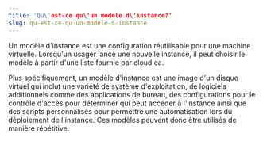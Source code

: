 ```yaml
---
title: 'Qu\'est-ce qu\'un modèle d\'instance?'
slug: qu-est-ce-qu-un-modele-d-instance
---
```


Un modèle d'instance est une configuration réutilisable pour une machine virtuelle. Lorsqu'un usager lance une nouvelle instance, il peut choisir le modèle à partir d'une liste fournie par cloud.ca.

Plus spécifiquement, un modèle d'instance est une image d'un disque virtuel qui inclut une variété de système d'exploitation, de logiciels additionnels comme des applications de bureau, des configurations pour le contrôle d'accès pour déterminer qui peut accéder à l'instance ainsi que des scripts personnalisés pour permettre une automatisation lors du déploiement de l'instance. Ces modèles peuvent donc être utilisés de manière répétitive.
